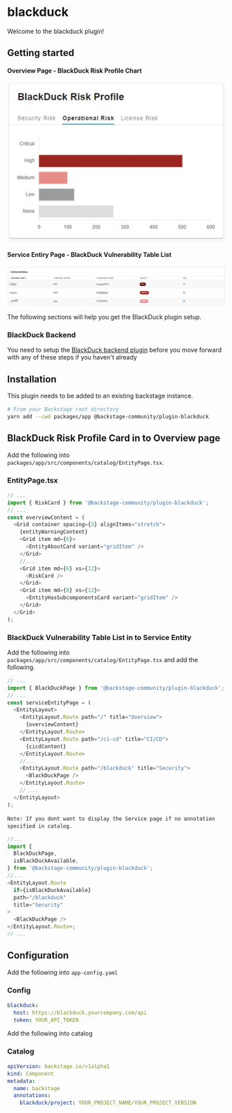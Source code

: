 # blackduck

Welcome to the blackduck plugin!

## Getting started

#### Overview Page - BlackDuck Risk Profile Chart

![BlackDuck Chart Example](./docs/blackduck-risk-profile.png)

#### Service Entiry Page - BlackDuck Vulnerability Table List

![BlackDuck Table Example](./docs/blackduck-table.png)

The following sections will help you get the BlackDuck plugin setup.

### BlackDuck Backend

You need to setup the [BlackDuck backend plugin](https://github.com/backstage/community-plugins/blob/main/workspaces/blackduck/plugins/blackduck-backend) before you move forward with any of these steps if you haven't already

## Installation

This plugin needs to be added to an existing backstage instance.

```bash
# From your Backstage root directory
yarn add --cwd packages/app @backstage-community/plugin-blackduck
```

## BlackDuck Risk Profile Card in to Overview page

Add the following into `packages/app/src/components/catalog/EntityPage.tsx`.

### EntityPage.tsx

```typescript
// ...
import { RiskCard } from '@backstage-community/plugin-blackduck';
// ...
const overviewContent = (
  <Grid container spacing={3} alignItems="stretch">
    {entityWarningContent}
    <Grid item md={6}>
      <EntityAboutCard variant="gridItem" />
    </Grid>
    //...
    <Grid item md={6} xs={12}>
      <RiskCard />
    </Grid>
    <Grid item md={8} xs={12}>
      <EntityHasSubcomponentsCard variant="gridItem" />
    </Grid>
  </Grid>
);
```

### BlackDuck Vulnerability Table List in to Service Entity

Add the following into `packages/app/src/components/catalog/EntityPage.tsx` and add the following.

```typescript
// ...
import { BlackDuckPage } from '@backstage-community/plugin-blackduck';
// ...
const serviceEntityPage = (
  <EntityLayout>
    <EntityLayout.Route path="/" title="Overview">
      {overviewContent}
    </EntityLayout.Route>
    <EntityLayout.Route path="/ci-cd" title="CI/CD">
      {cicdContent}
    </EntityLayout.Route>
    //...
    <EntityLayout.Route path="/blackduck" title="Security">
      <BlackDuckPage />
    </EntityLayout.Route>
    // ...
  </EntityLayout>
);
```

`Note: If you dont want to display the Service page if no annotation specified in catalog.`

```typescript
//...
import {
  BlackDuckPage,
  isBlackDuckAvailable,
} from '@backstage-community/plugin-blackduck';
//...
<EntityLayout.Route
  if={isBlackDuckAvailable}
  path="/blackduck"
  title="Security"
>
  <BlackDuckPage />
</EntityLayout.Route>;
// ...
```

## Configuration

Add the following into `app-config.yaml`

### Config

```yaml
blackduck:
  host: https://blackduck.yourcompany.com/api
  token: YOUR_API_TOKEN
```

Add the following into catalog

### Catalog

```yaml
apiVersion: backstage.io/v1alpha1
kind: Component
metadata:
  name: backstage
  annotations:
    blackduck/project: YOUR_PROJECT_NAME/YOUR_PROJECT_VERSION
```
